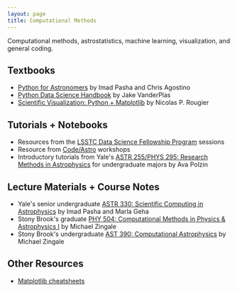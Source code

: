 ```yaml
---
layout: page
title: Computational Methods
---
```


Computational methods, astrostatistics, machine learning, visualization, and general coding.

## Textbooks
- [Python for Astronomers](https://prappleizer.github.io) by Imad Pasha and Chris Agostino
- [Python Data Science Handbook](https://jakevdp.github.io/PythonDataScienceHandbook/) by Jake VanderPlas
- [Scientific Visualization: Python + Matplotlib](https://github.com/rougier/scientific-visualization-book) by Nicolas P. Rougier

## Tutorials + Notebooks
- Resources from the [LSSTC Data Science Fellowship Program](https://github.com/LSSTC-DSFP/LSSTC-DSFP-Sessions) sessions
- Resource from [Code/Astro](https://github.com/semaphoreP/codeastro) workshops
- Introductory tutorials from Yale's [ASTR 255/PHYS 295: Research Methods in Astrophysics](https://github.com/avapolzin/ASTR255_Fall2021) for undergraduate majors by Ava Polzin

## Lecture Materials + Course Notes
- Yale's senior undergraduate [ASTR 330: Scientific Computing in Astrophysics](https://astro-330.github.io/intro.html) by Imad Pasha and Marla Geha
- Stony Brook's graduate [PHY 504: Computational Methods in Physics & Astrophysics I](https://zingale.github.io/phy504/) by Michael Zingale
- Stony Brook's undergraduate [AST 390: Computational Astrophysics](https://zingale.github.io/computational_astrophysics/intro.html) by Michael Zingale

## Other Resources
- [Matplotlib cheatsheets](https://matplotlib.org/cheatsheets/)

